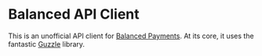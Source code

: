 Balanced API Client
=====================

This is an unofficial API client for [Balanced Payments](https://balancedpayments.com).  At its core, it uses the fantastic [Guzzle](http://guzzlephp.org) library.